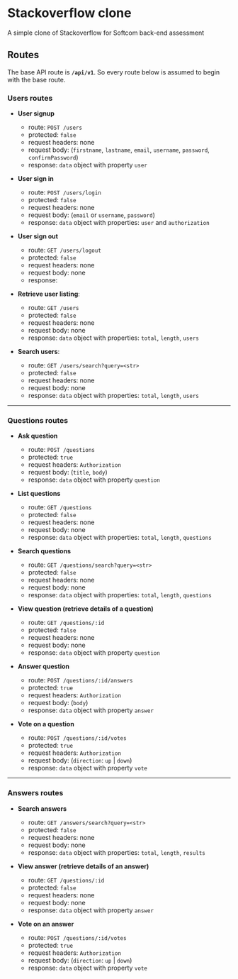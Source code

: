 # Stackoverflow clone
A simple clone of Stackoverflow for Softcom back-end assessment

## Routes
The base API route is **`/api/v1`**. So every route below is assumed to begin with the base route.


### Users routes

- **User signup**
    - route: `POST /users`
    - protected: `false`
    - request headers: none              
    - request body: (`firstname`, `lastname`, `email`, `username`, `password`, `confirmPassword`)
    - response: `data` object with property `user`

- **User sign in**
    - route: `POST /users/login`
    - protected: `false`
    - request headers: none
    - request body: (`email` or `username`, `password`)
    - response:  `data` object with properties: `user` and `authorization`          

- **User sign out**
    - route: `GET /users/logout`
    - protected: `false`
    - request headers: none
    - request body: none
    - response:

- **Retrieve user listing**:
    - route: `GET /users`
    - protected: `false`
    - request headers: none              
    - request body: none
    - response: `data` object with properties: `total`, `length`, `users`

- **Search users**:
    - route: `GET /users/search?query=<str>`
    - protected: `false`
    - request headers: none              
    - request body: none
    - response: `data` object with properties: `total`, `length`, `users`
----------------------

### Questions routes
- **Ask question**
    - route: `POST /questions`
    - protected: `true`
    - request headers: `Authorization`
    - request body: (`title`, `body`)
    - response: `data` object with property `question`

- **List questions**
    - route: `GET /questions`
    - protected: `false`
    - request headers: none
    - request body: none
    - response: `data` object with properties: `total`, `length`, `questions`

- **Search questions**
    - route: `GET /questions/search?query=<str>`
    - protected: `false`
    - request headers: none
    - request body: none
    - response: `data` object with properties: `total`, `length`, `questions`              

- **View question (retrieve details of a question)**
    - route: `GET /questions/:id`
    - protected: `false`
    - request headers: none
    - request body: none
    - response: `data` object with property `question`

- **Answer question**
    - route: `POST /questions/:id/answers`
    - protected: `true`
    - request headers: `Authorization`
    - request body: (`body`)
    - response: `data` object with property `answer`

- **Vote on a question**
    - route: `POST /questions/:id/votes`
    - protected: `true`
    - request headers: `Authorization`
    - request body: (`direction`: `up` | `down`)
    - response: `data` object with property `vote`
--------------------------

### Answers routes
- **Search answers**
    - route: `GET /answers/search?query=<str>`
    - protected: `false`
    - request headers: none
    - request body: none
    - response: `data` object with properties: `total`, `length`, `results`

- **View answer (retrieve details of an answer)**
    - route: `GET /questions/:id`
    - protected: `false`
    - request headers: none
    - request body: none
    - response: `data` object with property `answer`

- **Vote on an answer**
    - route: `POST /questions/:id/votes`
    - protected: `true`
    - request headers: `Authorization`
    - request body: (`direction`: `up` | `down`)
    - response: `data` object with property `vote`
